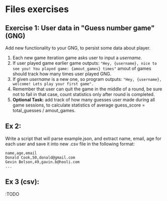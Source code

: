 # Files exercises

## Exercise 1: User data in "Guess number game" (GNG)

Add new functionality to your GNG, to persist some data about player.

1. Each new game iteration game asks user to input a _username_.
2. If user played game earlier game outputs: ```"Hey, {username}, nice to see you! You played game: {amout_games} times"``` amout of games should track how many times user played GNG.
3. If given _username_ is a new one, so program outputs: ```"Hey, {username}, welcome! Lets play your first game".```
4. Remember that user can quit the game in the middle of a round, be sure not to fail in that case, count statistics only after round is completed.
5. **Optional Task:** add track of how many guesses user made during all game sessions, to calculate statistics of average guess_score = total_guesses / amout_games.


## Ex 2: 

Write a script that will parse example.json, and extract name, email, age for each user and save it into new .csv file in the following format:

```csv
name,age,email
Donald Cook,50,donald@gmail.com
Gevin Belson,49,gavin.b@hooli.com
...
```

## Ex 3 (csv):

:TODO
